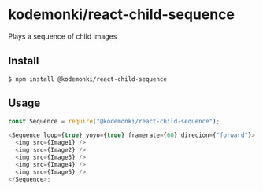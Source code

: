 # kodemonki/react-child-sequence

Plays a sequence of child images

## Install

```
$ npm install @kodemonki/react-child-sequence
```

## Usage

```js
const Sequence = require("@kodemonki/react-child-sequence");

<Sequence loop={true} yoyo={true} framerate={60} direcion={"forward"}>
  <img src={Image1} />
  <img src={Image2} />
  <img src={Image3} />
  <img src={Image4} />
  <img src={Image5} />
</Sequence>;
```
